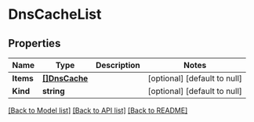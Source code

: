 # DnsCacheList

## Properties
Name | Type | Description | Notes
------------ | ------------- | ------------- | -------------
**Items** | [**[]DnsCache**](dns_cache.md) |  | [optional] [default to null]
**Kind** | **string** |  | [optional] [default to null]

[[Back to Model list]](../README.md#documentation-for-models) [[Back to API list]](../README.md#documentation-for-api-endpoints) [[Back to README]](../README.md)


